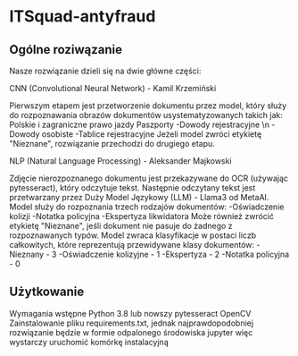 # ITSquad-antyfraud

## Ogólne roziwązanie

Nasze rozwiązanie dzieli się na dwie główne części:

CNN (Convolutional Neural Network) - Kamil Krzemiński

Pierwszym etapem jest przetworzenie dokumentu przez model, który służy do rozpoznawania obrazów dokumentów usystematyzowanych takich jak:
Polskie i zagraniczne prawo jazdy
Paszporty
-Dowody rejestracyjne \n
-Dowody osobiste
-Tablice rejestracyjne
Jeżeli model zwróci etykietę "Nieznane", rozwiązanie przechodzi do drugiego etapu.

NLP (Natural Language Processing) - Aleksander Majkowski

Zdjęcie nierozpoznanego dokumentu jest przekazywane do OCR (używając pytesseract), który odczytuje tekst. Następnie odczytany tekst jest przetwarzany przez Duży Model Językowy (LLM) - Llama3 od MetaAI.
Model służy do rozpoznania trzech rodzajów dokumentów:
-Oświadczenie kolizji
-Notatka policyjna
-Ekspertyza likwidatora
Może również zwrócić etykietę "Nieznane", jeśli dokument nie pasuje do żadnego z rozpoznawanych typów.
Model zwraca klasyfikacje w postaci liczb całkowitych, które reprezentują przewidywane klasy dokumentów:
-Nieznany - 3
-Oświadczenie kolizyjne - 1
-Ekspertyza - 2
-Notatka policyjna - 0

## Użytkowanie
Wymagania wstępne
Python 3.8 lub nowszy
pytesseract
OpenCV
Zainstalowanie pliku requirements.txt, jednak najprawdopodobniej rozwiązanie będzie w formie odpalonego środowiska jupyter więc wystarczy uruchomić komórkę instalacyjną
